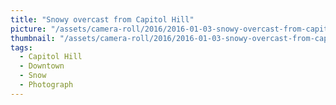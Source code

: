 ```yaml
---
title: "Snowy overcast from Capitol Hill"
picture: "/assets/camera-roll/2016/2016-01-03-snowy-overcast-from-capitol-hill/20160103_212711810_iOS.jpg"
thumbnail: "/assets/camera-roll/2016/2016-01-03-snowy-overcast-from-capitol-hill/20160103_212711810_iOS-thumbnail.jpg"
tags:
  - Capitol Hill
  - Downtown
  - Snow
  - Photograph
---
```

